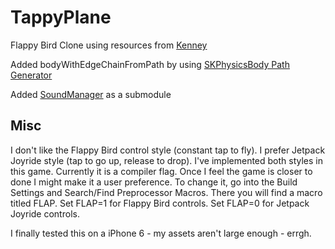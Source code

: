 TappyPlane
===========

Flappy Bird Clone using resources from [Kenney](http://opengameart.org/content/tappy-plane)

Added bodyWithEdgeChainFromPath by using [SKPhysicsBody Path Generator](http://dazchong.com/spritekit/)

Added [SoundManager](https://github.com/nicklockwood/SoundManager) as a submodule


Misc
----

I don't like the Flappy Bird control style (constant tap to fly). I prefer Jetpack Joyride style (tap to go up, release to drop). I've implemented both styles in this game. Currently it is a compiler flag. Once I feel the game is closer to done I might make it a user preference. To change it, go into the Build Settings and Search/Find Preprocessor Macros. There you will find a macro titled FLAP. Set FLAP=1 for Flappy Bird controls. Set FLAP=0 for Jetpack Joyride controls.

I finally tested this on a iPhone 6 - my assets aren't large enough - errgh.